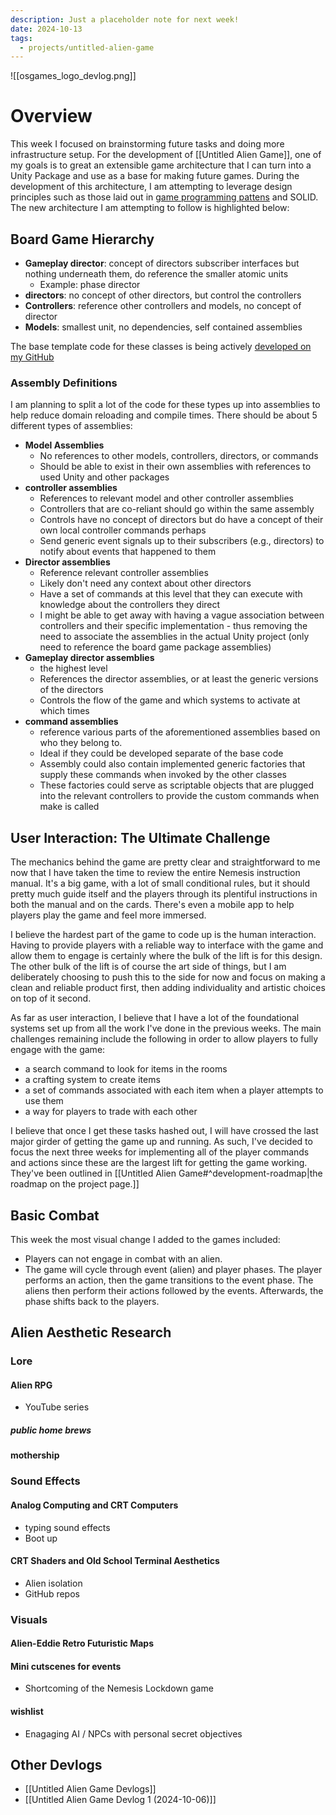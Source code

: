 ```yaml
---
description: Just a placeholder note for next week!
date: 2024-10-13
tags:
  - projects/untitled-alien-game
---
```

![[osgames_logo_devlog.png]]

# Overview
This week I focused on brainstorming future tasks and doing more infrastructure setup. For the development of [[Untitled Alien Game]], one of my goals is to great an extensible game architecture that I can turn into a Unity Package and use as a base for making future games. During the development of this architecture, I am attempting to leverage design principles such as those laid out in [game programming pattens](https://gameprogrammingpatterns.com/contents.html) and SOLID. The new architecture I am attempting to follow is highlighted below:

## Board Game Hierarchy
- **Gameplay director**: concept of directors subscriber interfaces but nothing underneath them, do reference the smaller atomic units
	- Example: phase director
- **directors**: no concept of other directors, but control the controllers
- **Controllers**: reference other controllers and models, no concept of director 
- **Models**: smallest unit, no dependencies, self contained assemblies

The base template code for these classes is being actively [developed on my GitHub](https://github.com/oshears/boardgame)

### Assembly Definitions
I am planning to split a lot of the code for these types up into assemblies to help reduce domain reloading and compile times. There should be about 5 different types of assemblies:
- **Model Assemblies**
	- No references to other models, controllers, directors, or commands
	- Should be able to exist in their own assemblies with references to used Unity and other packages
- **controller assemblies**
	- References to relevant model and other controller assemblies 
	- Controllers that are co-reliant should go within the same assembly
	- Controls have no concept of directors but do have a concept of their own local controller commands perhaps
	- Send generic event signals up to their subscribers (e.g., directors) to notify about events that happened to them
- **Director assemblies**
	- Reference relevant controller assemblies 
	- Likely don't need any context about other directors
	- Have a set of commands at this level that they can execute with knowledge about the controllers they direct
	- I might be able to get away with having a vague association between controllers and their specific implementation - thus removing the need to associate the assemblies in the actual Unity project (only need to reference the board game package assemblies)
- **Gameplay director assemblies**
	- the highest level
	- References the director assemblies, or at least the generic versions of the directors
	- Controls the flow of the game and which systems to activate at which times
- **command assemblies**
	- reference various parts of the aforementioned assemblies based on who they belong to.
	- Ideal if they could be developed separate of the base code
	- Assembly could also contain implemented generic factories that supply these commands when invoked by the other classes
	- These factories could serve as scriptable objects that are plugged into the relevant controllers to provide the custom commands when make is called


## User Interaction: The Ultimate Challenge 

The mechanics behind the game are pretty clear and straightforward to me now that I have taken the time to review the entire Nemesis instruction manual. It's a big game, with a lot of small conditional rules, but it should pretty much guide itself and the players through its plentiful instructions in both the manual and on the cards. There's even a mobile app to help players play the game and feel more immersed.

I believe the hardest part of the game to code up is the human interaction. Having to provide players with a reliable way to interface with the game and allow them to engage is certainly where the bulk of the lift is for this design. The other bulk of the lift is of course the art side of things, but I am deliberately choosing to push this to the side for now and focus on making a clean and reliable product first, then adding individuality and artistic choices on top of it second.

As far as user interaction, I believe that I have a lot of the foundational systems set up from all the work I've done in the previous weeks. The main challenges remaining include the following in order to allow players to fully engage with the game:
- a search command to look for items in the rooms
- a crafting system to create items
- a set of commands associated with each item when a player attempts to use them
- a way for players to trade with each other

I believe that once I get these tasks hashed out, I will have crossed the last major girder of getting the game up and running. As such, I've decided to focus the next three weeks for implementing all of the player commands and actions since these are the largest lift for getting the game working. They've been outlined in [[Untitled Alien Game#^development-roadmap|the roadmap on the project page.]]


## Basic Combat

This week the most visual change I added to the games included:
- Players can not engage in combat with an alien. 
- The game will cycle through event (alien) and player phases. The player performs an action, then the game transitions to the event phase. The aliens then perform their actions followed by the events. Afterwards, the phase shifts back to the players.
## Alien Aesthetic Research

### Lore

#### Alien RPG
- YouTube series
##### public home brews

#### mothership

### Sound Effects

#### Analog Computing and CRT Computers
- typing sound effects
- Boot up

#### CRT Shaders and Old School Terminal Aesthetics
- Alien isolation
- GitHub repos

### Visuals

#### Alien-Eddie Retro Futuristic Maps

#### Mini cutscenes for events
- Shortcoming of the Nemesis Lockdown game

#### wishlist
- Enagaging AI / NPCs with personal secret objectives 

## Other Devlogs
- [[Untitled Alien Game Devlogs]]
- [[Untitled Alien Game Devlog 1 (2024-10-06)]]